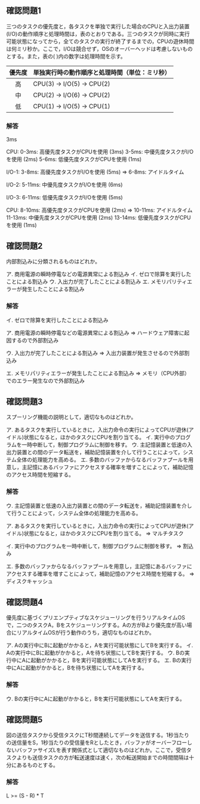 ## 確認問題1

三つのタスクの優先度と，各タスクを単独で実行した場合のCPUと入出力装置(I/O)の動作順序と処理時間は，表のとおりである。三つのタスクが同時に実行可能状態になってから，全てのタスクの実行が終了するまでの，CPUの遊休時間は何ミリ秒か。ここで，I/Oは競合せず，OSのオーバーヘッドは考慮しないものとする。また，表の( )内の数字は処理時間を示す。

| 優先度 | 単独実行時の動作順序と処理時間（単位：ミリ秒） |
|:---:|:----------------------------------|
| 高  | CPU(3) → I/O(5) → CPU(2)          |
| 中  | CPU(2) → I/O(6) → CPU(2)          |
| 低  | CPU(1) → I/O(5) → CPU(1)          |

### 解答

3ms

CPU:
0-3ms: 高優先度タスクがCPUを使用 (3ms)
3-5ms: 中優先度タスクがI/Oを使用 (2ms)
5-6ms: 低優先度タスクがCPUを使用 (1ms)

I/O-1:
3-8ms: 高優先度タスクがI/Oを使用 (5ms)
=> 6-8ms: アイドルタイム

I/O-2:
5-11ms: 中優先度タスクがI/Oを使用 (6ms)

I/O-3:
6-11ms: 低優先度タスクがI/Oを使用 (5ms)

CPU:
8-10ms: 高優先度タスクがCPUを使用 (2ms)
=> 10-11ms: アイドルタイム
11-13ms: 中優先度タスクがCPUを使用 (2ms)
13-14ms: 低優先度タスクがCPUを使用 (1ms)

## 確認問題2

内部割込みに分類されるものはどれか。

ア. 商用電源の瞬時停電などの電源異常による割込み
イ. ゼロで除算を実行したことによる割込み
ウ. 入出力が完了したことによる割込み
エ. メモリパリティエラーが発生したことによる割込み

### 解答

イ. ゼロで除算を実行したことによる割込み

ア. 商用電源の瞬時停電などの電源異常による割込み
=> ハードウェア障害に起因するので外部割込み

ウ. 入出力が完了したことによる割込み
=> 入出力装置が発生させるので外部割込み

エ. メモリパリティエラーが発生したことによる割込み
=> メモリ（CPU外部）でのエラー発生なので外部割込み

## 確認問題3

スプーリング機能の説明として，適切なものはどれか。

ア. あるタスクを実行しているときに，入出力命令の実行によってCPUが遊休(アイドル)状態になると，ほかのタスクにCPUを割り当てる。
イ. 実行中のプログラムを一時中断して，制御プログラムに制御を移す。
ウ. 主記憶装置と低速の入出力装置との間のデータ転送を，補助記憶装置を介して行うことによって，システム全体の処理能力を高める。
エ. 多数のバッファからなるバッファプールを用意し，主記憶にあるバッファにアクセスする確率を増すことによって，補助記憶のアクセス時間を短縮する。


### 解答

ウ. 主記憶装置と低速の入出力装置との間のデータ転送を，補助記憶装置を介して行うことによって，システム全体の処理能力を高める。

ア. あるタスクを実行しているときに，入出力命令の実行によってCPUが遊休(アイドル)状態になると，ほかのタスクにCPUを割り当てる。
=> マルチタスク

イ. 実行中のプログラムを一時中断して，制御プログラムに制御を移す。
=> 割込み

エ. 多数のバッファからなるバッファプールを用意し，主記憶にあるバッファにアクセスする確率を増すことによって，補助記憶のアクセス時間を短縮する。
=> ディスクキャッシュ

## 確認問題4

優先度に基づくプリエンプティブなスケジューリングを行うリアルタイムOSで，二つのタスクA，Bをスケジューリングする。Aの方がBより優先度が高い場合にリアルタイムOSが行う動作のうち，適切なものはどれか。

ア. Aの実行中にBに起動がかかると，Aを実行可能状態にしてBを実行する。
イ. Aの実行中にBに起動がかかると，Aを待ち状態にしてBを実行する。
ウ. Bの実行中にAに起動がかかると，Bを実行可能状態にしてAを実行する。
エ. Bの実行中にAに起動がかかると，Bを待ち状態にしてAを実行する。

### 解答

ウ. Bの実行中にAに起動がかかると，Bを実行可能状態にしてAを実行する。

## 確認問題5

図の送信タスクから受信タスクにT秒間連続してデータを送信する。1秒当たりの送信量をS，1秒当たりの受信量をRとしたとき，バッファがオーバーフローしないバッファサイズLを表す関係式として適切なものはどれか。ここで，受信タスクよりも送信タスクの方が転送速度は速く，次の転送開始までの時間間隔は十分にあるものとする。

### 解答

L >= (S - R) * T